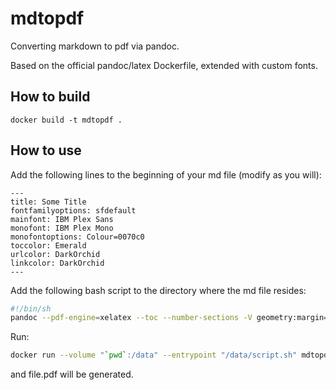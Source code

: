 # mdtopdf

Converting markdown to pdf via pandoc. 

Based on the official pandoc/latex Dockerfile, extended with custom fonts.

## How to build 

```
docker build -t mdtopdf . 
```

## How to use

Add the following lines to the beginning of your md file (modify as you will): 
```
---
title: Some Title
fontfamilyoptions: sfdefault
mainfont: IBM Plex Sans
monofont: IBM Plex Mono
monofontoptions: Colour=0070c0
toccolor: Emerald
urlcolor: DarkOrchid
linkcolor: DarkOrchid
---
```

Add the following bash script to the directory where the md file resides: 
```bash
#!/bin/sh
pandoc --pdf-engine=xelatex --toc --number-sections -V geometry:margin=1in -o file.pdf file.md
```

Run: 
```bash 
docker run --volume "`pwd`:/data" --entrypoint "/data/script.sh" mdtopdf 
```

and file.pdf will be generated. 

